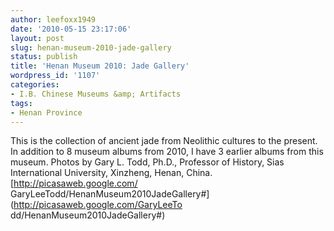 ```yaml
---
author: leefoxx1949
date: '2010-05-15 23:17:06'
layout: post
slug: henan-museum-2010-jade-gallery
status: publish
title: 'Henan Museum 2010: Jade Gallery'
wordpress_id: '1107'
categories:
- I.B. Chinese Museums &amp; Artifacts
tags:
- Henan Province
---
```


This is the collection of ancient jade from Neolithic cultures to the present.
In addition to 8 museum albums from 2010, I have 3 earlier albums from this
museum. Photos by Gary L. Todd, Ph.D., Professor of History, Sias
International University, Xinzheng, Henan, China.[http://picasaweb.google.com/
GaryLeeTodd/HenanMuseum2010JadeGallery#](http://picasaweb.google.com/GaryLeeTo
dd/HenanMuseum2010JadeGallery#)

